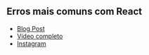 ## Erros mais comuns com React

- [Blog Post](https://azagatti.dev/blog/react-mistakes)
- [Vídeo completo](https://youtu.be/MWvjmDBbyr0)
- [Instagram](https://www.instagram.com/reactwayjs/)